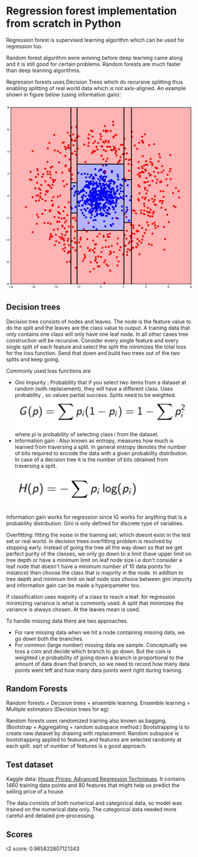 # Regression forest implementation from scratch in Python

Regression forest is supervised learning algorithm which can be used for regression too.

Random forest algorithm were winning before deep learning came along and it is still good for certain problems. Random forests are much faster than deep learning algorithms.


Regression forests uses Decision Trees which do recursive splitting thus enabling splitting of real world data which is not axis-aligned. An example shown in figure below (using information gain):

 ![Recursive Splitting](../images/dt.png)


## Decision trees  

 Decision tree consists of nodes and leaves. The node is the feature value to do the split and the leaves are the class value to output. A training data that only contains one class will only have one leaf node. In all other cases tree construction will be recursive. Consider every single feature and every single split of each feature and select the split the minimizes the total loss for the loss function. Send that down and build two trees out of the two splits and keep going.

 Commonly used loss functions are 
 - Gini impurity : Probability that if you select two items from a dataset at random (with replacement), they will have a different class. Uses probability , so values partial success. Splits need to be weighted.  
 ![gini](../images/gini.png)   
 where pi is probability of selecting class i from the dataset.
 - Information gain : Also known as entropy, measures how much is learned from traversing a split. In general entropy denotes the number of bits required to encode the data with a given probability distribution. In case of a decision tree it is the number of bits obtained from traversing a split.  
 ![gini](../images/infogain0.png)

 Information gain works for regression since IG works for anything that is a probability distribution. Gini is only defined for discrete type of variables.

 Overfitting: fitting the noise in the training set, which doesnt exist in the test set or real world. In decision trees overfitting problem is resolved by stopping early. Instead of going the tree all the way down so that we get perfect purity of the classes, we only go down to a limit (have upper limit on tree depth or have a minimum limit on leaf node size i.e don't consider a leaf node that doesn't have a minimum number of 10 data points for instance) then choose the class that is majority in the node. In addtion to tree depth and minimum limit on leaf node size choice between gini impurity and information gain can be made a hyperpameter too.

 If classification uses majority of a class to reach a leaf. for regression minimizing variance is what is commonly used. A split that minimizes the variance is always chosen. At the leaves mean is used.

 To handle missing data there are two approaches.
 - For rare missing data when we hit a node containing missing data, we go down both the branches.
 - For common (large number) missing data we sample. Conceptually we toss a coin and decide which branch to go down. But the coin is weighted i,e probability of going down a branch is proportional to the amount of data down that branch, so we need to record how many data points went left and how many data points went right during training.  

 ## Random Forests

 Random forests = Decision trees + ensemble learning.
 Ensemble learning = Multiple estimators (Decision trees for eg)

 Random forests uses randomized training also known as bagging. (Bootstrap + Aggregating + random subspace method.)
 Bootstrapping is to create  new dataset by drawing with replacement.
 Random subspace is bootstrapping applied to features,and features are selected randomly at each split. sqrt of number of features is a good approach.  


 ## Test dataset

 Kaggle data: [House Prices: Advanced Regression Techniques](https://www.kaggle.com/c/house-prices-advanced-regression-techniques). It contains 1460 training data points and 80 features that might help us predict the selling price of a house.

 The data consists of both numerical and categorical data, so model was trained on the numerical data only. The categorical data needed more careful and detailed pre-processing. 

 ## Scores
r2 score: 0.965822807121343






